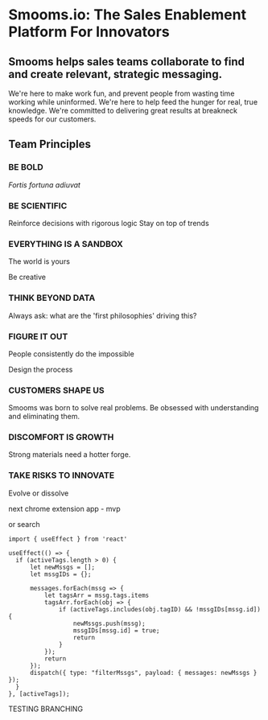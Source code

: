 <h1>Smooms.io: The Sales Enablement Platform For Innovators</h1>
<h2>Smooms helps sales teams collaborate to find and create relevant, strategic messaging.</h2>

We're here to make work fun, and prevent people from wasting time working while uninformed. We're here to help feed the hunger for real, true knowledge. We're committed to delivering great results at breakneck speeds for our customers.











<h2>Team Principles</h2>
<h3>BE BOLD</h3>
<i>Fortis fortuna adiuvat</i>
<h3>BE SCIENTIFIC</h3>
Reinforce decisions with rigorous logic
Stay on top of trends

<h3>EVERYTHING IS A SANDBOX</h3>
The world is yours

Be creative
<h3>THINK BEYOND DATA</h4>
Always ask: what are the 'first philosophies' driving this?
<h3>FIGURE IT OUT</h3>
People consistently do the impossible


Design the process
<h3>CUSTOMERS SHAPE US</h3>
Smooms was born to solve real problems. Be obsessed with understanding and eliminating them.
<h3>DISCOMFORT IS GROWTH</h3>
Strong materials need a hotter forge.
<h3>TAKE RISKS TO INNOVATE</h3>
Evolve or dissolve




next chrome extension app - mvp

or search

```
import { useEffect } from 'react'

useEffect(() => {
  if (activeTags.length > 0) {
      let newMssgs = [];
      let mssgIDs = {};

      messages.forEach(mssg => {
          let tagsArr = mssg.tags.items
          tagsArr.forEach(obj => {
              if (activeTags.includes(obj.tagID) && !mssgIDs[mssg.id]) {
                  newMssgs.push(mssg);
                  mssgIDs[mssg.id] = true;
                  return
              }
          });
          return
      });
      dispatch({ type: "filterMssgs", payload: { messages: newMssgs } });
  }
}, [activeTags]);
```

TESTING BRANCHING
